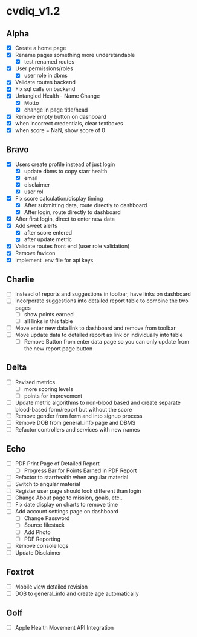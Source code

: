 # cvdiq_v1.2

## Alpha
- [x] Create a home page
- [x] Rename pages something more understandable
	- [x] test renamed routes
- [x] User permissions/roles
	- [x] user role in dbms
- [x] Validate routes backend
- [x] Fix sql calls on backend
- [x] Untangled Health - Name Change
	- [x] Motto
	- [x] change in page title/head
- [x] Remove empty button on dashboard
- [x] when incorrect credentials, clear textboxes
- [x] when score = NaN, show score of 0

## Bravo
- [x] Users create profile instead of just login
	- [x] update dbms to copy starr health
	- [x] email
	- [x] disclaimer 
	- [x] user rol
- [x] Fix score calculation/display timing
	- [x] After submitting data, route directly to dashboard
	- [x] After login, route directly to dashboard
- [x] After first login, direct to enter new data
- [x] Add sweet alerts
	- [x] after score entered
	- [x] after update metric
- [x] Validate routes front end (user role validation)
- [x] Remove favicon
- [x] Implement .env file for api keys

## Charlie
- [ ] Instead of reports and suggestions in toolbar, have links on dashboard
- [ ] Incorporate suggestions into detailed report table to combine the two pages
	- [ ] show points earned
	- [ ] all links in this table
- [ ] Move enter new data link to dashboard and remove from toolbar
- [ ] Move update data to detailed report as link or individually into table
	- [ ] Remove Button from enter data page so you can only update from the new report page button

## Delta
- [ ] Revised metrics
	- [ ] more scoring levels
	- [ ] points for improvement
- [ ] Update metric algorithms to non-blood based and create separate blood-based form/report but without the score
- [ ] Remove gender from form and into signup process
- [ ] Remove DOB from general_info page and DBMS
- [ ] Refactor controllers and services with new names

## Echo
- [ ] PDF Print Page of Detailed Report
	- [ ] Progress Bar for Points Earned in PDF Report
- [ ] Refactor to starrhealth when angular material
- [ ] Switch to angular material
- [ ] Register user page should look different than login
- [ ] Change About page to mission, goals, etc..
- [ ] Fix date display on charts to remove time
- [ ] Add account settings page on dashboard
	- [ ] Change Password
	- [ ] Source filestack
	- [ ] Add Photo
	- [ ] PDF Reporting
- [ ] Remove console logs
- [ ] Update Disclaimer

## Foxtrot
- [ ] Mobile view detailed revision
- [ ] DOB to general_info and create age automatically

## Golf
- [ ] Apple Health Movement API Integration

